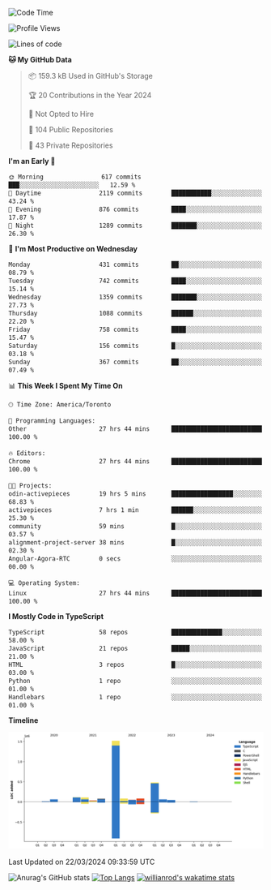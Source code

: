 <!--START_SECTION:waka-->
![Code Time](http://img.shields.io/badge/Code%20Time-1%2C331%20hrs%2012%20mins-blue)

![Profile Views](http://img.shields.io/badge/Profile%20Views-0-blue)

![Lines of code](https://img.shields.io/badge/From%20Hello%20World%20I%27ve%20Written-2.7%20million%20lines%20of%20code-blue)

**🐱 My GitHub Data** 

> 📦 159.3 kB Used in GitHub's Storage 
 > 
> 🏆 20 Contributions in the Year 2024
 > 
> 🚫 Not Opted to Hire
 > 
> 📜 104 Public Repositories 
 > 
> 🔑 43 Private Repositories 
 > 
**I'm an Early 🐤** 

```text
🌞 Morning                617 commits         ███░░░░░░░░░░░░░░░░░░░░░░   12.59 % 
🌆 Daytime                2119 commits        ███████████░░░░░░░░░░░░░░   43.24 % 
🌃 Evening                876 commits         ████░░░░░░░░░░░░░░░░░░░░░   17.87 % 
🌙 Night                  1289 commits        ███████░░░░░░░░░░░░░░░░░░   26.30 % 
```
📅 **I'm Most Productive on Wednesday** 

```text
Monday                   431 commits         ██░░░░░░░░░░░░░░░░░░░░░░░   08.79 % 
Tuesday                  742 commits         ████░░░░░░░░░░░░░░░░░░░░░   15.14 % 
Wednesday                1359 commits        ███████░░░░░░░░░░░░░░░░░░   27.73 % 
Thursday                 1088 commits        ██████░░░░░░░░░░░░░░░░░░░   22.20 % 
Friday                   758 commits         ████░░░░░░░░░░░░░░░░░░░░░   15.47 % 
Saturday                 156 commits         █░░░░░░░░░░░░░░░░░░░░░░░░   03.18 % 
Sunday                   367 commits         ██░░░░░░░░░░░░░░░░░░░░░░░   07.49 % 
```


📊 **This Week I Spent My Time On** 

```text
🕑︎ Time Zone: America/Toronto

💬 Programming Languages: 
Other                    27 hrs 44 mins      █████████████████████████   100.00 % 

🔥 Editors: 
Chrome                   27 hrs 44 mins      █████████████████████████   100.00 % 

🐱‍💻 Projects: 
odin-activepieces        19 hrs 5 mins       █████████████████░░░░░░░░   68.83 % 
activepieces             7 hrs 1 min         ██████░░░░░░░░░░░░░░░░░░░   25.30 % 
community                59 mins             █░░░░░░░░░░░░░░░░░░░░░░░░   03.57 % 
alignment-project-server 38 mins             █░░░░░░░░░░░░░░░░░░░░░░░░   02.30 % 
Angular-Agora-RTC        0 secs              ░░░░░░░░░░░░░░░░░░░░░░░░░   00.00 % 

💻 Operating System: 
Linux                    27 hrs 44 mins      █████████████████████████   100.00 % 
```

**I Mostly Code in TypeScript** 

```text
TypeScript               58 repos            ██████████████░░░░░░░░░░░   58.00 % 
JavaScript               21 repos            █████░░░░░░░░░░░░░░░░░░░░   21.00 % 
HTML                     3 repos             █░░░░░░░░░░░░░░░░░░░░░░░░   03.00 % 
Python                   1 repo              ░░░░░░░░░░░░░░░░░░░░░░░░░   01.00 % 
Handlebars               1 repo              ░░░░░░░░░░░░░░░░░░░░░░░░░   01.00 % 
```



**Timeline**

![Lines of Code chart](https://raw.githubusercontent.com/wise-introvert/wise-introvert/master/assets/bar_graph.png)


 Last Updated on 22/03/2024 09:33:59 UTC
<!--END_SECTION:waka-->

![Anurag's GitHub stats](https://github-readme-stats.vercel.app/api?username=wise-introvert&count_private=true&show_icons=true)
[![Top Langs](https://github-readme-stats.vercel.app/api/top-langs/?username=wise-introvert&langs_count=10)](https://github.com/anuraghazra/github-readme-stats)
[![willianrod's wakatime stats](https://github-readme-stats.vercel.app/api/wakatime?username=wiseintrovert)](https://github.com/anuraghazra/github-readme-stats)
